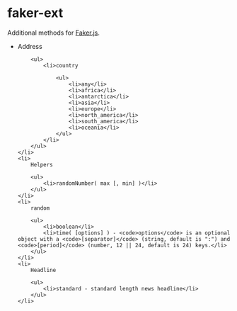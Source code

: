 faker-ext
=========
Additional methods for [Faker.js](https://github.com/marak/Faker.js/).

<ul>
    <li>
        Address

        <ul>
            <li>country

                <ul>
                    <li>any</li>
                    <li>africa</li>
                    <li>antarctica</li>
                    <li>asia</li>
                    <li>europe</li>
                    <li>north_america</li>
                    <li>south_america</li>
                    <li>oceania</li>
                </ul>
            </li>
        </ul>
    </li>
    <li>
        Helpers

        <ul>
            <li>randomNumber( max [, min] )</li>
        </ul>
    </li>
    <li>
        random

        <ul>
            <li>boolean</li>
            <li>time( [options] ) - <code>options</code> is an optional object with a <code>[separator]</code> (string, default is ":") and <code>[period]</code> (number, 12 || 24, default is 24) keys.</li>
        </ul>
    </li>
    <li>
        Headline

        <ul>
            <li>standard - standard length news headline</li>
        </ul>
    </li>
</ul>